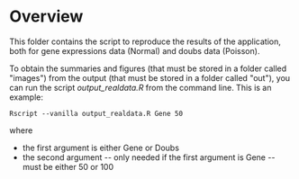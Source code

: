 # Overview
This folder contains the script to reproduce the results of the application, both for gene expressions data (Normal) and doubs data (Poisson).

To obtain the summaries and figures (that must be stored in a folder called "images") from the output (that must be stored in a folder called "out"), you can run the script _output\_realdata.R_ from the command line. This is an example:

`Rscript --vanilla output_realdata.R Gene 50`

where 
   - the first argument is either Gene or Doubs
   - the second argument -- only needed if the first argument is Gene -- must be either 50 or 100


